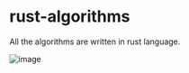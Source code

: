 # rust-algorithms

All the algorithms are written in rust language.

![image](https://user-images.githubusercontent.com/90622203/161422154-07fa8ff9-372a-41a8-95f3-d31e12391ee8.png)
